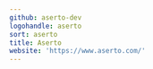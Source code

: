 ```yaml
---
github: aserto-dev
logohandle: aserto
sort: aserto
title: Aserto
website: 'https://www.aserto.com/'
---
```

